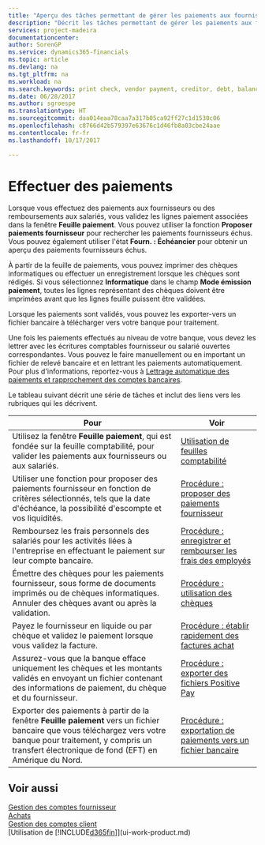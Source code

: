 ```yaml
---
title: "Aperçu des tâches permettant de gérer les paiements aux fournisseurs| Microsoft Docs"
description: "Décrit les tâches permettant de gérer les paiements aux fournisseurs ou aux créditeurs, y compris la validation de lignes paiement et d'obtenir un aperçu du solde échu."
services: project-madeira
documentationcenter: 
author: SorenGP
ms.service: dynamics365-financials
ms.topic: article
ms.devlang: na
ms.tgt_pltfrm: na
ms.workload: na
ms.search.keywords: print check, vendor payment, creditor, debt, balance due, AP
ms.date: 06/28/2017
ms.author: sgroespe
ms.translationtype: HT
ms.sourcegitcommit: daa014eaa78caa7a317b05ca92ff27c1d1530c06
ms.openlocfilehash: c8766d42b579397e63676c1d46fb8a03cbe24aae
ms.contentlocale: fr-fr
ms.lasthandoff: 10/17/2017

---
```

# <a name="making-payments"></a>Effectuer des paiements
Lorsque vous effectuez des paiements aux fournisseurs ou des remboursements aux salariés, vous validez les lignes paiement associées dans la fenêtre **Feuille paiement**. Vous pouvez utiliser la fonction **Proposer paiements fournisseur** pour rechercher les paiements fournisseurs échus. Vous pouvez également utiliser l'état **Fourn. : Échéancier** pour obtenir un aperçu des paiements fournisseurs échus.

À partir de la feuille de paiements, vous pouvez imprimer des chèques informatiques ou effectuer un enregistrement lorsque les chèques sont rédigés. Si vous sélectionnez **Informatique** dans le champ **Mode émission paiement**, toutes les lignes représentant des chèques doivent être imprimées avant que les lignes feuille puissent être validées.

Lorsque les paiements sont validés, vous pouvez les exporter-vers un fichier bancaire à télécharger vers votre banque pour traitement.

Une fois les paiements effectués au niveau de votre banque, vous devez les lettrer avec les écritures comptables fournisseur ou salarié ouvertes correspondantes. Vous pouvez le faire manuellement ou en important un fichier de relevé bancaire et en lettrant les paiements automatiquement. Pour plus d'informations, reportez-vous à [Lettrage automatique des paiements et rapprochement des comptes bancaires](receivables-apply-payments-auto-reconcile-bank-accounts.md).

Le tableau suivant décrit une série de tâches et inclut des liens vers les rubriques qui les décrivent.

| Pour | Voir |
| --- | --- |
|Utilisez la fenêtre **Feuille paiement**, qui est fondée sur la feuille comptabilité, pour valider les paiements aux fournisseurs ou aux salariés.|[Utilisation de feuilles comptabilité](ui-work-general-journals.md)|
| Utiliser une fonction pour proposer des paiements fournisseur en fonction de critères sélectionnés, tels que la date d'échéance, la possibilité d'escompte et vos liquidités. |[Procédure : proposer des paiements fournisseur](payables-how-suggest-vendor-payments.md) |
|Remboursez les frais personnels des salariés pour les activités liées à l'entreprise en effectuant le paiement sur leur compte bancaire.|[Procédure : enregistrer et rembourser les frais des employés](finance-how-record-reimburse-employee-expenses.md)|
| Émettre des chèques pour les paiements fournisseur, sous forme de documents imprimés ou de chèques informatiques. Annuler des chèques avant ou après la validation. |[Procédure : utilisation des chèques](payables-how-work-checks.md) |
| Payez le fournisseur en liquide ou par chèque et validez le paiement lorsque vous validez la facture. |[Procédure : établir rapidement des factures achat](finance-how-to-settle-purchase-invoices-promptly.md) |
| Assurez-vous que la banque efface uniquement les chèques et les montants validés en envoyant un fichier contenant des informations de paiement, du chèque et du fournisseur. |[Procédure : exporter des fichiers Positive Pay](finance-how-positive-pay.md) |
|Exporter des paiements à partir de la fenêtre **Feuille paiement** vers un fichier bancaire que vous téléchargez vers votre banque pour traitement, y compris un transfert électronique de fond (EFT) en Amérique du Nord. |[Procédure : exportation de paiements vers un fichier bancaire](payables-how-export-payments-bank-file.md)|  

## <a name="see-also"></a>Voir aussi
[Gestion des comptes fournisseur](payables-manage-payables.md)  
[Achats](purchasing-manage-purchasing.md)  
[Gestion des comptes client](receivables-manage-receivables.md)  
[Utilisation de [!INCLUDE[d365fin](includes/d365fin_md.md)]](ui-work-product.md)  

